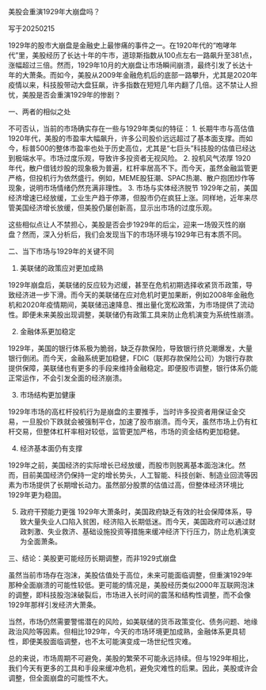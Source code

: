 美股会重演1929年大崩盘吗？

写于20250215

1929年的股市大崩盘是金融史上最惨痛的事件之一。在1920年代的“咆哮年代”里，美股经历了长达十年的牛市，道琼斯指数从100点左右一路飙升至381点，涨幅超过三倍。然而，1929年10月的大崩盘让市场瞬间崩溃，最终引发了长达十年的大萧条。而如今，美股从2009年金融危机后的底部一路攀升，尤其是2020年疫情以来，科技股带动大盘狂飙，许多指数在短短几年内翻了几倍。这不禁让人担忧，美股是否会重演1929年的惨剧？

一、两者的相似之处

不可否认，当前的市场确实存在一些与1929年类似的特征：
	1.	长期牛市与高估值
1920年代，美股的市盈率大幅飙升，许多公司股价远远超过了基本面支撑。而如今，标普500的整体市盈率也处于历史高位，尤其是“七巨头”科技股的估值已经达到极端水平。市场过度乐观，导致许多投资者无视风险。
	2.	投机风气浓厚
1920年代，散户借钱炒股的现象极为普遍，杠杆率居高不下。而今天，虽然金融监管更严格，但投机行为依然盛行。例如，MEME股狂潮、SPAC热潮、散户抱团炒作等现象，说明市场情绪仍然充满非理性。
	3.	市场与实体经济脱节
1929年之前，美国经济增速已经放缓，工业生产趋于停滞，但股市仍在疯狂上涨。同样地，近年来尽管美国经济增长放缓，但美股仍屡创新高，显示出市场的过度乐观。

这些相似点让人不禁担心，美股是否会步1929年的后尘，迎来一场毁灭性的崩盘？然而，深入分析后，我们会发现当下的市场环境与1929年已有本质不同。

二、当下市场与1929年的关键不同

1. 美联储的政策应对更加成熟

1929年崩盘后，美联储的反应较为迟缓，甚至在危机初期选择收紧货币政策，导致经济进一步下滑。而今天的美联储在应对危机时更加果断，例如2008年金融危机和2020年疫情期间，美联储迅速降息、推出量化宽松政策，为市场提供了流动性。即便未来美股出现调整，美联储仍有政策工具来防止危机演变为系统性崩溃。

2. 金融体系更加稳定

1929年，美国的银行体系极为脆弱，缺乏存款保险，导致银行挤兑潮爆发，大量银行倒闭。而今天，金融系统更加稳健，FDIC（联邦存款保险公司）为银行存款提供保障，美联储也有更多的手段来维持金融稳定。即便股市调整，银行体系仍能正常运作，不会引发全面的经济崩溃。

3. 市场结构更加健康

1929年市场的高杠杆投机行为是崩盘的主要推手，当时许多投资者用保证金交易，一旦股价下跌就会被强制平仓，加速了股市崩溃。而今天，虽然市场上仍有杠杆交易，但整体杠杆率相对较低，监管更加严格，市场的资金结构更加稳健。

4. 经济基本面仍有支撑

1929年之前，美国经济的实际增长已经放缓，而股市则脱离基本面泡沫化。然而，目前美国经济仍保持一定的增长势头，人工智能、科技创新、制造业回流等因素为市场提供了长期增长动力。虽然部分股票的估值过高，但整体经济环境比1929年更为稳固。

5. 政府干预能力更强
1929年大萧条时，美国政府缺乏有效的社会保障体系，导致大量失业人口陷入贫困，经济陷入长期低迷。而今天，美国政府可以通过财政刺激、失业救济、基础设施投资等措施来缓冲经济下行压力，防止危机演变为全面萧条。

三、结论：美股更可能经历长期调整，而非1929式崩盘

虽然当前市场存在泡沫，美股估值处于高位，未来可能面临调整，但重演1929年那种全面崩溃的可能性较低。更可能的情况是，美股经历类似2000年互联网泡沫的调整，即科技股泡沫破裂后，市场进入长时间的震荡和结构性调整，而不会像1929年那样引发经济大萧条。

当然，市场仍然需要警惕潜在的风险，如美联储的货币政策变化、债务问题、地缘政治风险等因素。但相比1929年，今天的市场环境更加成熟，金融体系更具韧性，即便美股面临调整，也不太可能演变成一场世纪性灾难。

总的来说，市场周期不可避免，美股的繁荣不可能永远持续。但与1929年相比，我们今天有更多的工具和手段来缓冲危机，避免灾难性的后果。因此，美股或许会调整，但全面崩盘的可能性不大。